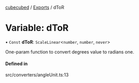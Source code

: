[cubecubed](/reference/README.md) / [Exports](/reference/modules.md) / dToR

# Variable: dToR

• `Const` **dToR**: `ScaleLinear`<`number`, `number`, `never`\>

One-param function to convert degrees value to radians one.

#### Defined in

src/converters/angleUnit.ts:13
